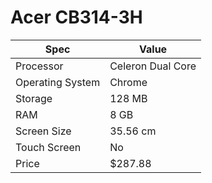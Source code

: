 # Acer CB314-3H

| Spec | Value |
|---|---|
| Processor | Celeron Dual Core |
| Operating System | Chrome |
| Storage | 128 MB |
| RAM | 8 GB |
| Screen Size | 35.56 cm |
| Touch Screen | No |
| Price | $287.88 |
